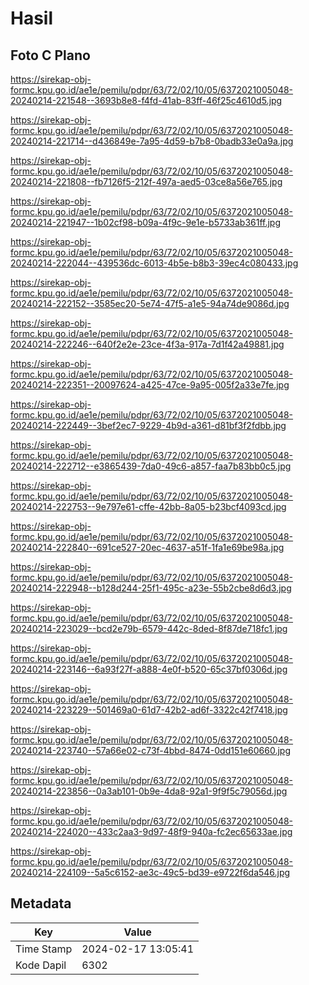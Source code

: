 # Hasil

## Foto C Plano

https://sirekap-obj-formc.kpu.go.id/ae1e/pemilu/pdpr/63/72/02/10/05/6372021005048-20240214-221548--3693b8e8-f4fd-41ab-83ff-46f25c4610d5.jpg

https://sirekap-obj-formc.kpu.go.id/ae1e/pemilu/pdpr/63/72/02/10/05/6372021005048-20240214-221714--d436849e-7a95-4d59-b7b8-0badb33e0a9a.jpg

https://sirekap-obj-formc.kpu.go.id/ae1e/pemilu/pdpr/63/72/02/10/05/6372021005048-20240214-221808--fb7126f5-212f-497a-aed5-03ce8a56e765.jpg

https://sirekap-obj-formc.kpu.go.id/ae1e/pemilu/pdpr/63/72/02/10/05/6372021005048-20240214-221947--1b02cf98-b09a-4f9c-9e1e-b5733ab361ff.jpg

https://sirekap-obj-formc.kpu.go.id/ae1e/pemilu/pdpr/63/72/02/10/05/6372021005048-20240214-222044--439536dc-6013-4b5e-b8b3-39ec4c080433.jpg

https://sirekap-obj-formc.kpu.go.id/ae1e/pemilu/pdpr/63/72/02/10/05/6372021005048-20240214-222152--3585ec20-5e74-47f5-a1e5-94a74de9086d.jpg

https://sirekap-obj-formc.kpu.go.id/ae1e/pemilu/pdpr/63/72/02/10/05/6372021005048-20240214-222246--640f2e2e-23ce-4f3a-917a-7d1f42a49881.jpg

https://sirekap-obj-formc.kpu.go.id/ae1e/pemilu/pdpr/63/72/02/10/05/6372021005048-20240214-222351--20097624-a425-47ce-9a95-005f2a33e7fe.jpg

https://sirekap-obj-formc.kpu.go.id/ae1e/pemilu/pdpr/63/72/02/10/05/6372021005048-20240214-222449--3bef2ec7-9229-4b9d-a361-d81bf3f2fdbb.jpg

https://sirekap-obj-formc.kpu.go.id/ae1e/pemilu/pdpr/63/72/02/10/05/6372021005048-20240214-222712--e3865439-7da0-49c6-a857-faa7b83bb0c5.jpg

https://sirekap-obj-formc.kpu.go.id/ae1e/pemilu/pdpr/63/72/02/10/05/6372021005048-20240214-222753--9e797e61-cffe-42bb-8a05-b23bcf4093cd.jpg

https://sirekap-obj-formc.kpu.go.id/ae1e/pemilu/pdpr/63/72/02/10/05/6372021005048-20240214-222840--691ce527-20ec-4637-a51f-1fa1e69be98a.jpg

https://sirekap-obj-formc.kpu.go.id/ae1e/pemilu/pdpr/63/72/02/10/05/6372021005048-20240214-222948--b128d244-25f1-495c-a23e-55b2cbe8d6d3.jpg

https://sirekap-obj-formc.kpu.go.id/ae1e/pemilu/pdpr/63/72/02/10/05/6372021005048-20240214-223029--bcd2e79b-6579-442c-8ded-8f87de718fc1.jpg

https://sirekap-obj-formc.kpu.go.id/ae1e/pemilu/pdpr/63/72/02/10/05/6372021005048-20240214-223146--6a93f27f-a888-4e0f-b520-65c37bf0306d.jpg

https://sirekap-obj-formc.kpu.go.id/ae1e/pemilu/pdpr/63/72/02/10/05/6372021005048-20240214-223229--501469a0-61d7-42b2-ad6f-3322c42f7418.jpg

https://sirekap-obj-formc.kpu.go.id/ae1e/pemilu/pdpr/63/72/02/10/05/6372021005048-20240214-223740--57a66e02-c73f-4bbd-8474-0dd151e60660.jpg

https://sirekap-obj-formc.kpu.go.id/ae1e/pemilu/pdpr/63/72/02/10/05/6372021005048-20240214-223856--0a3ab101-0b9e-4da8-92a1-9f9f5c79056d.jpg

https://sirekap-obj-formc.kpu.go.id/ae1e/pemilu/pdpr/63/72/02/10/05/6372021005048-20240214-224020--433c2aa3-9d97-48f9-940a-fc2ec65633ae.jpg

https://sirekap-obj-formc.kpu.go.id/ae1e/pemilu/pdpr/63/72/02/10/05/6372021005048-20240214-224109--5a5c6152-ae3c-49c5-bd39-e9722f6da546.jpg


## Metadata

| Key        | Value               |
| ---------- | ------------------- |
| Time Stamp | 2024-02-17 13:05:41 |
| Kode Dapil | 6302                |



